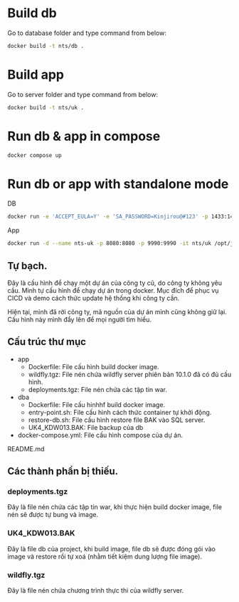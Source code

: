 # Build db
Go to database folder and type command from below:

```sh
docker build -t nts/db .
```

# Build app

Go to server folder and type command from below:

```sh
docker build -t nts/uk .
```

# Run db & app in compose

```sh
docker compose up
```

# Run db or app with standalone mode
DB

```sh
docker run -e 'ACCEPT_EULA=Y' -e 'SA_PASSWORD=Kinjirou@#123' -p 1433:1433 --name nts-db  --restart always -d nts/db
```

App

```sh
docker run -d --name nts-uk -p 8080:8080 -p 9990:9990 -it nts/uk /opt/jboss/wildfly/bin/standalone.sh -b 0.0.0.0 -bmanagement 0.0.0.0
```


## Tự bạch.

Đây là cấu hình để chạy một dự án của công ty cũ, do công ty không yêu cầu. Mình tự cấu hình để chạy dự án trong docker. Mục đích để phục vụ CICD và demo cách thức update hệ thống khi công ty cần.

Hiện tại, mình đã rời công ty, mã nguồn của dự án mình cũng không giữ lại. Cấu hình này mình đẩy lên để mọi người tìm hiểu.

## Cấu trúc thư mục

- app
    - Dockerfile: File cấu hình build docker image.
    - wildfly.tgz: File nén chứa wildfly server phiên bản 10.1.0 đã có đủ cấu hình.
    - deployments.tgz: File nén chứa các tập tin war.
- dba
    - Dockerfile: File cấu hinhhf build docker image.
    - entry-point.sh: File cấu hình cách thức container tự khởi động.
    - restore-db.sh: File cấu hình restore file BAK vào SQL server.
    - UK4_KDW013.BAK: File backup của db
- docker-compose.yml: File cấu hình compose của dự án.

README.md

## Các thành phần bị thiếu.

### deployments.tgz

Đây là file nén chứa các tập tin war, khi thực hiện build docker image, file nén sẽ được tự bung và image.

### UK4_KDW013.BAK

Đây là file db của project, khi build image, file db sẽ được đóng gói vào image và restore rồi tự xoá (nhằm tiết kiệm dung lượng file image).

### wildfly.tgz

Đây là file nén chứa chương trình thực thi của wildfly server.
